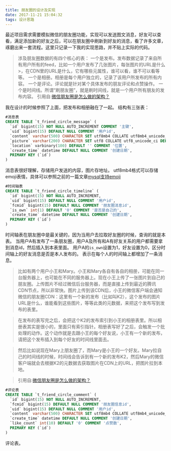 ```yaml
---
title: 朋友圈的设计及实现
date: 2017-11-21 15:04:32
tags: 设计思路
---
```




最近项目需求需要模拟微信的朋友圈功能，实现可以发送图文消息，好友可以查看，满足添加新的好友之后，可以在朋友圈中刷新到好友的消息，看了许多文章，琢磨出来一套流程。这里只记录一下我的实现思路，并不贴上实际的代码。

> 涉及朋友圈数据的有四个核心的表：
> 一个是发布。发布数据记录了来自所有用户所有的feed，比如一个用户发布了几张图片，每张图片的URL是什么>，在CDN里的URL是什么，它有哪些元属性，谁可以看，谁不可以看等等。
> 一个是相册。相册是每个用户独立的，记录了该用户所发布的所有内容。
> 一个是评论。评论就是针对某个具体发布的朋友评论和点赞操作。
> 一个是时间线。所谓“刷朋友圈”，就是刷时间线，就是一个用户所有朋友的发布内容。
> 引用自:[微信朋友圈是怎么做的架构？](https://www.jianshu.com/p/3fb3652ff450)

<!-- more -->


我在设计的时候参照了上面，把发布和相册融在了一起。
结构有三张表：

```sql
#消息表
CREATE TABLE `t_friend_circle_message` (
  `id` bigint(15) NOT NULL AUTO_INCREMENT COMMENT '主键',
  `uid` bigint(15) DEFAULT NULL COMMENT '用户id',
  `content` varchar(500) CHARACTER SET utf8mb4 COLLATE utf8mb4_unicode_ci DEFAULT NULL,
  `picture` varchar(200) CHARACTER SET utf8 COLLATE utf8_unicode_ci DEFAULT '' COMMENT '图片',
  `location` varbinary(100) DEFAULT '' COMMENT '位置',
  `create_time` datetime DEFAULT NULL COMMENT '创建日期',
  PRIMARY KEY (`id`)
)
```

<!-- more -->
消息表很好理解，存储用户发送的内容，图片存地址。
utf8mb4格式可以存储emoji表情，具体可以参照之前的一篇文章[mysql支持emoji](https://realoldroot.github.io/2017/09/29/mysql支持emoji/)

```sql
#时间轴表
CREATE TABLE `t_friend_circle_timeline` (
  `id` bigint(15) NOT NULL AUTO_INCREMENT,
  `uid` bigint(15) DEFAULT NULL COMMENT '用户id',
  `fcmid` bigint(15) DEFAULT NULL COMMENT '朋友圈消息id',
  `is_own` int(1) DEFAULT '0' COMMENT '是否是自己的',
  `create_time` datetime DEFAULT NULL COMMENT '创建日期',
  PRIMARY KEY (`id`)
)
```

时间轴表在朋友圈中是最关键的，因为当用户去拉取好友圈的时候，查询的就是本表。
当用户A有发布了一条朋友圈，用户A及所有和A有好友关系的用户都需要拿到消息id，然后插入到本表里面。
用户A的`is_own`设置为1，好友设置为0，区分时间轴上的好友消息是否是本人发布的。
表示在每个人的时间轴上都增加了一条消息。

> 比如有两个用户小王和Mary。小王和Mary各自有各自的相册，可能在同一台服务器上，也可能在不同的服务器上。现在小王上传了一张图片到自己的朋友圈。上传图片不经过微信后台服务器，而是直接上传到最近的腾讯CDN节点，所以非常快。图片上传到该CDN后，小王的微信客户端会通知微信的朋友圈CDN：这里有一个新的发布（比如叫K2），这个发布的图片URL是什么，谁能看到这些图片，等等此类的元数据，来把这个发布写到发布的表里。

> 在发布的表写完之后，会把这个K2的发布索引到小王的相册表里。所以相册表其实是很小的，里面只有索引指针。相册表写好了之后，会触发一个批处理的动作。这个动作就是去跟小王的每个好友说，小王有一个新的发布，请把这个发布插入到每个好友的时间线里面去。

> 然后比如说现在Mary上朋友圈了，而Mary是小王的一个好友。Mary拉自己的时间线的时候，时间线会告诉到有一个新的发布K2，然后Mary的微信客户端就会去根据K2的元数据去获取图片在CDN上的URL，把图片拉到本地。

> 引用自:[微信朋友圈是怎么做的架构？](https://www.jianshu.com/p/3fb3652ff450)


```sql
#评论表
CREATE TABLE `t_friend_circle_comment` (
  `id` bigint(15) NOT NULL AUTO_INCREMENT,
  `fcmid` bigint(15) DEFAULT NULL COMMENT '朋友圈信息id',
  `uid` bigint(15) DEFAULT NULL COMMENT '用户id',
  `content` varchar(500) CHARACTER SET utf8mb4 COLLATE utf8mb4_unicode_ci DEFAULT NULL,
  `create_time` datetime DEFAULT NULL COMMENT '创建日期',
  `like_count` int(10) DEFAULT '0' COMMENT '点赞数',
  PRIMARY KEY (`id`)
) 
```
评论表。